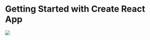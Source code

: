 # Getting Started with Create React App

![](https://github.com/muratavci05/react_movieApp_imdb_clone/blob/e4cadeb25c690aa64d0b283963bbc6617ad1b0ef/src/components/assents/movie.gif)
